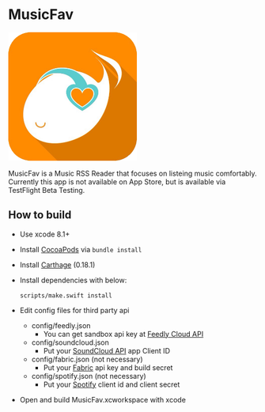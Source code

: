 # MusicFav

<img height="260" src="icon.png">

MusicFav is a Music RSS Reader that focuses on listeing music comfortably.
Currently this app is not available on App Store,
but is available via TestFlight Beta Testing.


## How to build

- Use xcode 8.1+
- Install [CocoaPods][] via `bundle install`
- Install [Carthage][] (0.18.1)
- Install dependencies with below:

  ```shell
  scripts/make.swift install
  ```
- Edit config files for third party api
    - config/feedly.json
      - You can get sandbox api key at [Feedly Cloud API][]
    - config/soundcloud.json
      - Put your [SoundCloud API][] app Client ID
    - config/fabric.json (not necessary)
      - Put your [Fabric][] api key and build secret
    - config/spotify.json (not necessary)
      - Put your [Spotify][] client id and client secret
- Open and build MusicFav.xcworkspace with xcode

[Carthage]:                 https://github.com/Carthage/Carthage
[CocoaPods]:                https://cocoapods.org/
[Feedly Cloud API]:         https://developer.feedly.com/
[SoundCloud API]:           https://developers.soundcloud.com/
[Fabric]:                   https://get.fabric.io/
[Spotify]:                  https://developer.spotify.com/
[TestFlight Beta Testing]:  http://musicfav.github.io//flight/
